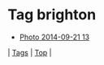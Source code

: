 <!--
title: Tag brighton
date: 2020-06-28T15:00:41.380Z
tags:
-->
# Tag brighton

 * [Photo 2014-09-21 13](98051040887.md)

| [Tags](tags.md) | [Top](index.md) |
